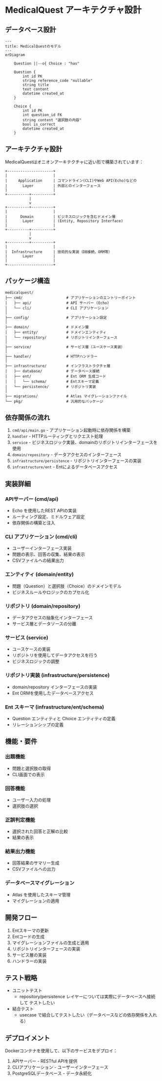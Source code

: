 # MedicalQuest アーキテクチャ設計

## データベース設計

```mermaid
---
title: MedicalQuestのモデル
---
erDiagram
    
    Question ||--o{ Choice : "has"
    
    Question {
        int id PK
        string reference_code "nullable"
        string title
        text content
        datetime created_at
    }
    
    Choice {
        int id PK
        int question_id FK
        string content "選択肢の内容"
        bool is_correct
        datetime created_at
    }
```

## アーキテクチャ設計

MedicalQuestはオニオンアーキテクチャに近い形で構築されています：

```
+---------------------+
|                     |
|     Application     | コマンドライン(CLI)やWeb API(Echo)などの
|       Layer         | 外部とのインターフェース
|                     |
+----------+----------+
           |
           v
+----------+----------+
|                     |
|      Domain         | ビジネスロジックを含むドメイン層
|       Layer         | (Entity, Repository Interface)
|                     |
+----------+----------+
           |
           v
+----------+----------+
|                     |
|  Infrastructure     | 技術的な実装（DB接続、ORM等）
|       Layer         |
|                     |
+---------------------+
```

## パッケージ構造

```
medicalquest/
├── cmd/                    # アプリケーションのエントリーポイント
│   ├── api/                # API サーバー (Echo)
│   └── cli/                # CLI アプリケーション
│
├── config/                 # アプリケーション設定
│
├── domain/                 # ドメイン層
│   ├── entity/             # ドメインエンティティ
│   └── repository/         # リポジトリインターフェース
│
├── service/                # サービス層（ユースケース実装）
│
├── handler/                # HTTPハンドラー
│
├── infrastructure/         # インフラストラクチャ層
│   ├── database/           # データベース接続
│   ├── ent/                # Ent ORM 生成コード
│   │   └── schema/         # Entスキーマ定義
│   └── persistence/        # リポジトリ実装
│
├── migrations/             # Atlas マイグレーションファイル
└── pkg/                    # 汎用的なパッケージ
```

## 依存関係の流れ

1. `cmd/api/main.go` - アプリケーション起動時に依存関係を構築
2. `handler` - HTTPルーティングとリクエスト処理
3. `service` - ビジネスロジック実装、domainのリポジトリインターフェースを使用
4. `domain/repository` - データアクセスのインターフェース
5. `infrastructure/persistence` - リポジトリインターフェースの実装
6. `infrastructure/ent` - Entによるデータベースアクセス

## 実装詳細

### APIサーバー (cmd/api)

- Echo を使用したREST APIの実装
- ルーティング設定、ミドルウェア設定
- 依存関係の構築と注入

### CLI アプリケーション (cmd/cli)

- ユーザーインターフェース実装
- 問題の表示、回答の収集、結果の表示
- CSVファイルへの結果出力

### エンティティ (domain/entity)

- 問題（Question）と選択肢（Choice）のドメインモデル
- ビジネスルールやロジックのカプセル化

### リポジトリ (domain/repository)

- データアクセスの抽象化インターフェース
- サービス層とデータソースの分離

### サービス (service)

- ユースケースの実装
- リポジトリを使用してデータアクセスを行う
- ビジネスロジックの調整

### リポジトリ実装 (infrastructure/persistence)

- domain/repository インターフェースの実装
- Ent ORMを使用したデータベースアクセス

### Ent スキーマ (infrastructure/ent/schema)

- Question エンティティと Choice エンティティの定義
- リレーションシップの定義

## 機能・要件

### 出題機能
- 問題と選択肢の取得
- CLI画面での表示

### 回答機能
- ユーザー入力の処理
- 選択肢の選択

### 正誤判定機能
- 選択された回答と正解の比較
- 結果の表示

### 結果出力機能
- 回答結果のサマリー生成
- CSVファイルへの出力

### データベースマイグレーション
- Atlas を使用したスキーマ管理
- マイグレーションの適用

## 開発フロー

1. Entスキーマの更新
2. Entコードの生成
3. マイグレーションファイルの生成と適用
4. リポジトリインターフェースの実装
5. サービス層の実装
6. ハンドラーの実装

## テスト戦略
- ユニットテスト
    - repository/persistence レイヤーについては実際にデータベースへ接続して
    テストしたい
- 結合テスト
    - usecase で結合してテストしたい（データベースなどの依存関係を入れる）

## デプロイメント

Dockerコンテナを使用して、以下のサービスをデプロイ：

1. APIサーバー - RESTful APIを提供
2. CLIアプリケーション - ユーザーインターフェース
3. PostgreSQLデータベース - データ永続化